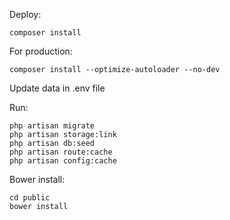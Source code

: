 Deploy:

```$xslt
composer install
```
For production:
```$xslt
composer install --optimize-autoloader --no-dev
```
Update data in .env file

Run:
```
php artisan migrate
php artisan storage:link
php artisan db:seed
php artisan route:cache
php artisan config:cache

```
Bower install:
```
cd public 
bower install
```
